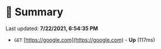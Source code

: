 # 📖 Summary
Last updated: **7/22/2021, 6:54:35 PM**

- `GET` [https://google.com](https://google.com) - **Up** (117ms)
